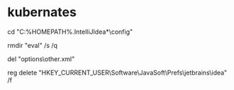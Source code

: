 # kubernates
cd "C:%HOMEPATH%\.IntelliJIdea*\config"

rmdir "eval" /s /q

del "options\other.xml"

reg delete "HKEY_CURRENT_USER\Software\JavaSoft\Prefs\jetbrains\idea" /f





